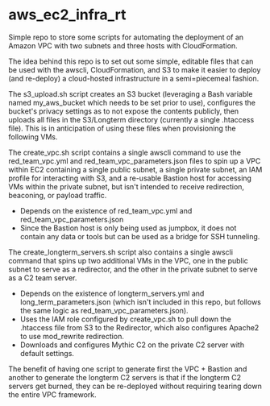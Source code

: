 # aws_ec2_infra_rt
Simple repo to store some scripts for automating the deployment of an Amazon VPC with two subnets and three hosts with CloudFormation.

The idea behind this repo is to set out some simple, editable files that can be used with the awscli, CloudFormation, and S3 to make it easier to deploy (and re-deploy) a cloud-hosted infrastructure in a semi=piecemeal fashion.

The s3_upload.sh script creates an S3 bucket (leveraging a Bash variable named my_aws_bucket which needs to be set prior to use), configures the bucket's privacy settings as to not expose the contents publicly, then uploads all files in the S3/Longterm directory (currently a single .htaccess file). This is in anticipation of using these files when provisioning the following VMs.

The create_vpc.sh script contains a single awscli command to use the red_team_vpc.yml and red_team_vpc_parameters.json files to spin up a VPC within EC2 containing a single public subnet, a single private subnet, an IAM profile for interacting with S3, and a re-usable Bastion host for accessing VMs within the private subnet, but isn't intended to receive redirection, beaconing, or payload traffic.
* Depends on the existence of red_team_vpc.yml and red_team_vpc_parameters.json
* Since the Bastion host is only being used as jumpbox, it does not contain any data or tools but can be used as a bridge for SSH tunneling.

The create_longterm_servers.sh script also contains a single awscli command that spins up two additional VMs in the VPC, one in the public subnet to serve as a redirector, and the other in the private subnet to serve as a C2 team server.
* Depends on the existence of longterm_servers.yml and long_term_parameters.json (which isn't included in this repo, but follows the same logic as red_team_vpc_parameters.json).
* Uses the IAM role configured by create_vpc.sh to pull down the .htaccess file from S3 to the Redirector, which also configures Apache2 to use mod_rewrite redirection.
* Downloads and configures Mythic C2 on the private C2 server with default settings.

The benefit of having one script to generate first the VPC + Bastion and another to generate the longterm C2 servers is that if the longterm C2 servers get burned, they can be re-deployed without requiring tearing down the entire VPC framework.
